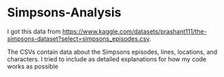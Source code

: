 # Simpsons-Analysis

I got this data from https://www.kaggle.com/datasets/prashant111/the-simpsons-dataset?select=simpsons_episodes.csv.

The CSVs contain data about the Simpsons episodes, lines, locations, and characters. I tried to include as detailed explanations for how my code works as possible
